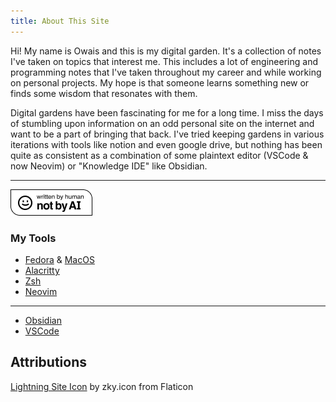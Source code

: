 ```yaml
---
title: About This Site
---
```


Hi! My name is Owais and this is my digital garden. It's a collection of notes
I've taken on topics that interest me. This includes a lot of engineering and
programming notes that I've taken throughout my career and while working on
personal projects. My hope is that someone learns something new or finds some
wisdom that resonates with them.

Digital gardens have been fascinating for me for a long time. I miss the days
of stumbling upon information on an odd personal site on the internet and want
to be a part of bringing that back. I've tried keeping gardens in various iterations
with tools like notion and even google drive, but nothing has been quite as
consistent as a combination of some plaintext editor (VSCode & now Neovim)
or "Knowledge IDE" like Obsidian.

---

![Written By a Human](./assets/written-by-human.png)

### My Tools

- [Fedora](https://getfedora.org) & [MacOS](https://www.apple.com/macos)
- [Alacritty](https://alacritty.org)
- [Zsh](https://www.zsh.org)
- [Neovim](https://neovim.io)

---

- [Obsidian](https://obsidian.md)
- [VSCode](https://code.visualstudio.com)

## Attributions

[Lightning Site Icon](https://www.flaticon.com/free-icons/lighting)
by zky.icon from Flaticon
